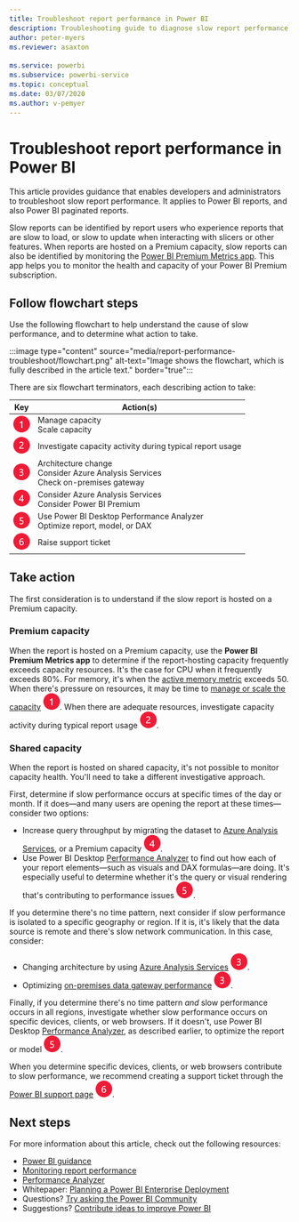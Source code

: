 ```yaml
---
title: Troubleshoot report performance in Power BI
description: Troubleshooting guide to diagnose slow report performance in Power BI.
author: peter-myers
ms.reviewer: asaxton

ms.service: powerbi
ms.subservice: powerbi-service
ms.topic: conceptual
ms.date: 03/07/2020
ms.author: v-pemyer
---
```


# Troubleshoot report performance in Power BI

This article provides guidance that enables developers and administrators to troubleshoot slow report performance. It applies to Power BI reports, and also Power BI paginated reports.

Slow reports can be identified by report users who experience reports that are slow to load, or slow to update when interacting with slicers or other features. When reports are hosted on a Premium capacity, slow reports can also be identified by monitoring the [Power BI Premium Metrics app](../service-admin-premium-monitor-capacity.md). This app helps you to monitor the health and capacity of your Power BI Premium subscription.

## Follow flowchart steps

Use the following flowchart to help understand the cause of slow performance, and to determine what action to take.

:::image type="content" source="media/report-performance-troubleshoot/flowchart.png" alt-text="Image shows the flowchart, which is fully described in the article text." border="true":::

There are six flowchart terminators, each describing action to take:

|Key|Action(s)|
|---------|---------|
|![Flowchart terminator 1.](media/common/icon-red-01.png)|Manage capacity<br />Scale capacity |
|![Flowchart terminator 2.](media/common/icon-red-02.png)|Investigate capacity activity during typical report usage|
|![Flowchart terminator 3.](media/common/icon-red-03.png)|Architecture change<br />Consider Azure Analysis Services<br />Check on-premises gateway|
|![Flowchart terminator 4.](media/common/icon-red-04.png)|Consider Azure Analysis Services<br />Consider Power BI Premium|
|![Flowchart terminator 5.](media/common/icon-red-05.png)|Use Power BI Desktop Performance Analyzer<br />Optimize report, model, or DAX|
|![Flowchart terminator 6.](media/common/icon-red-06.png)|Raise support ticket|

## Take action

The first consideration is to understand if the slow report is hosted on a Premium capacity.

### Premium capacity

When the report is hosted on a Premium capacity, use the **Power BI Premium Metrics app** to determine if the report-hosting capacity frequently exceeds capacity resources. It's the case for CPU when it frequently exceeds 80%. For memory, it's when the [active memory metric](../service-premium-metrics-app.md#the-active-memory-metric) exceeds 50. When there's pressure on resources, it may be time to [manage or scale the capacity](../service-admin-premium-manage.md) ![Flowchart terminator 1.](media/common/icon-red-01.png). When there are adequate resources, investigate capacity activity during typical report usage ![Flowchart terminator 2.](media/common/icon-red-02.png).

### Shared capacity

When the report is hosted on shared capacity, it's not possible to monitor capacity health. You'll need to take a different investigative approach.

First, determine if slow performance occurs at specific times of the day or month. If it does—and many users are opening the report at these times—consider two options:

- Increase query throughput by migrating the dataset to [Azure Analysis Services](/azure/analysis-services/analysis-services-overview), or a Premium capacity ![Flowchart terminator 4.](media/common/icon-red-04.png).
- Use Power BI Desktop [Performance Analyzer](../desktop-performance-analyzer.md) to find out how each of your report elements—such as visuals and DAX formulas—are doing. It's especially useful to determine whether it's the query or visual rendering that's contributing to performance issues ![Flowchart terminator 5.](media/common/icon-red-05.png).

If you determine there's no time pattern, next consider if slow performance is isolated to a specific geography or region. If it is, it's likely that the data source is remote and there's slow network communication. In this case, consider:

- Changing architecture by using [Azure Analysis Services](/azure/analysis-services/analysis-services-overview) ![Flowchart terminator 3.](media/common/icon-red-03.png).
- Optimizing [on-premises data gateway performance](/data-integration/gateway/service-gateway-performance) ![Flowchart terminator 3.](media/common/icon-red-03.png).

Finally, if you determine there's no time pattern _and_ slow performance occurs in all regions, investigate whether slow performance occurs on specific devices, clients, or web browsers. If it doesn't, use Power BI Desktop [Performance Analyzer](../desktop-performance-analyzer.md), as described earlier, to optimize the report or model ![Flowchart terminator 5.](media/common/icon-red-05.png).

When you determine specific devices, clients, or web browsers contribute to slow performance, we recommend creating a support ticket through the [Power BI support page](https://powerbi.microsoft.com/support/) ![Flowchart terminator 6.](media/common/icon-red-06.png).

## Next steps

For more information about this article, check out the following resources:

- [Power BI guidance](index.yml)
- [Monitoring report performance](monitor-report-performance.md)
- [Performance Analyzer](../desktop-performance-analyzer.md)
- Whitepaper: [Planning a Power BI Enterprise Deployment](https://go.microsoft.com/fwlink/?linkid=2057861)
- Questions? [Try asking the Power BI Community](https://community.powerbi.com/)
- Suggestions? [Contribute ideas to improve Power BI](https://ideas.powerbi.com/)
